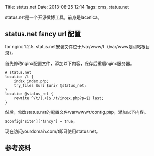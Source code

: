 Title: status.net
Date: 2013-08-25 12:14
Tags: cms, status.net


status.net是一个开源微博工具，前身是laconica。

## status.net fancy url 配置

for nginx 1.2.5. status.net安装文件位于/var/www/t（/var/www是网站根目录）。

首先修改nginx配置文件，添加以下内容，保存后重启nginx服务器。

	
	# status.net
	location /t {
	    index index.php;
	    try_files $uri $uri/ @status_net;
	}
	location @status_net {
	    rewrite ^/t/(.+)$ /t/index.php?p=$1 last;
	}

然后，修改status.net的配置文件/var/www/t/config.php，添加以下内容。

	
	$config['site']['fancy'] = true;

现在访问yourdomain.com/t即可使用status.net。

## 参考资料

